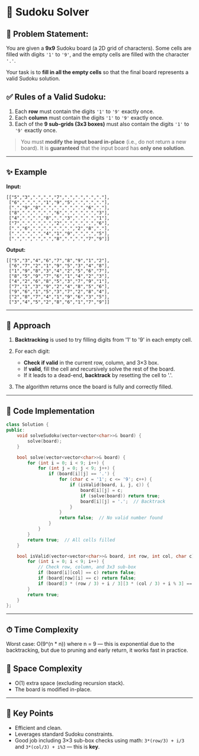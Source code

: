 
# 🔢 Sudoku Solver

## 🧩 Problem Statement:

You are given a **9x9** Sudoku board (a 2D grid of characters). Some cells are filled with digits `'1'` to `'9'`, and the empty cells are filled with the character `'.'`.

Your task is to **fill in all the empty cells** so that the final board represents a valid Sudoku solution.

## ✅ Rules of a Valid Sudoku:

1. Each **row** must contain the digits `'1'` to `'9'` exactly once.
2. Each **column** must contain the digits `'1'` to `'9'` exactly once.
3. Each of the **9 sub-grids (3x3 boxes)** must also contain the digits `'1'` to `'9'` exactly once.

> You must **modify the input board in-place** (i.e., do not return a new board).
> It is **guaranteed** that the input board has **only one solution**.

---

## ✨ Example

**Input:**

```
[["5","3",".",".","7",".",".",".","."],
 ["6",".",".","1","9","5",".",".","."],
 [".","9","8",".",".",".",".","6","."],
 ["8",".",".",".","6",".",".",".","3"],
 ["4",".",".","8",".","3",".",".","1"],
 ["7",".",".",".","2",".",".",".","6"],
 [".","6",".",".",".",".","2","8","."],
 [".",".",".","4","1","9",".",".","5"],
 [".",".",".",".","8",".",".","7","9"]]
```

**Output:**

```
[["5","3","4","6","7","8","9","1","2"],
 ["6","7","2","1","9","5","3","4","8"],
 ["1","9","8","3","4","2","5","6","7"],
 ["8","5","9","7","6","1","4","2","3"],
 ["4","2","6","8","5","3","7","9","1"],
 ["7","1","3","9","2","4","8","5","6"],
 ["9","6","1","5","3","7","2","8","4"],
 ["2","8","7","4","1","9","6","3","5"],
 ["3","4","5","2","8","6","1","7","9"]]
```

---

## 🚀 Approach

1. **Backtracking** is used to try filling digits from '1' to '9' in each empty cell.
2. For each digit:

   * **Check if valid** in the current row, column, and 3×3 box.
   * If **valid**, fill the cell and recursively solve the rest of the board.
   * If it leads to a dead-end, **backtrack** by resetting the cell to '.'.
3. The algorithm returns once the board is fully and correctly filled.

---

## 🔢 Code Implementation

```cpp
class Solution {
public:
    void solveSudoku(vector<vector<char>>& board) {
        solve(board);
    }

    bool solve(vector<vector<char>>& board) {
        for (int i = 0; i < 9; i++) {
            for (int j = 0; j < 9; j++) {
                if (board[i][j] == '.') {
                    for (char c = '1'; c <= '9'; c++) {
                        if (isValid(board, i, j, c)) {
                            board[i][j] = c;
                            if (solve(board)) return true;
                            board[i][j] = '.';  // Backtrack
                        }
                    }
                    return false;  // No valid number found
                }
            }
        }
        return true;  // All cells filled
    }

    bool isValid(vector<vector<char>>& board, int row, int col, char c) {
        for (int i = 0; i < 9; i++) {
            // Check row, column, and 3x3 sub-box
            if (board[i][col] == c) return false;
            if (board[row][i] == c) return false;
            if (board[3 * (row / 3) + i / 3][3 * (col / 3) + i % 3] == c) return false;
        }
        return true;
    }
};
```

---

## ⏱ Time Complexity
  Worst case: O(9^(n \* n)) where n = 9 — this is exponential due to the backtracking, but due to pruning and early return, it works fast in practice.

## 💾 Space Complexity

  * O(1) extra space (excluding recursion stack).
  * The board is modified in-place.

---

## 🌟 Key Points

* Efficient and clean.
* Leverages standard Sudoku constraints.
* Good job including 3×3 sub-box checks using math:
  `3*(row/3) + i/3` and `3*(col/3) + i%3` — this is **key**.

